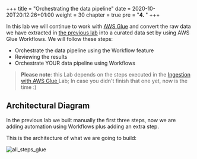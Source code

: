 +++
title = "Orchestrating the data pipeline"
date = 2020-10-20T20:12:26+01:00
weight = 30
chapter = true
pre = "<b>4. </b>"
+++

In this lab we will continue to work with [AWS Glue](https://aws.amazon.com/glue/) and convert the raw data we have extracted in [the previous lab](https://bringyourowndatalabs.workshop.aws/en/glue.html) into a curated data set by using AWS Glue Workflows. We will follow these steps:

- Orchestrate the data pipeline using the Workflow feature
- Reviewing the results
- Orchestrate YOUR data pipeline using Workflows


> **Please note**: this Lab depends on the steps executed in the [Ingestion with AWS Glue ](https://bringyourowndatalabs.workshop.aws/en/glue.html) Lab;
> In case you didn't finish that one yet, now is the time :)

## Architectural Diagram 

In the previous lab we built manually the first three steps, now we are adding automation using Workflows plus adding an extra step. 

This is the architecture of what we are going to build:

![all_steps_glue](/orch_img/orchestration/all_steps_glue2.png)
